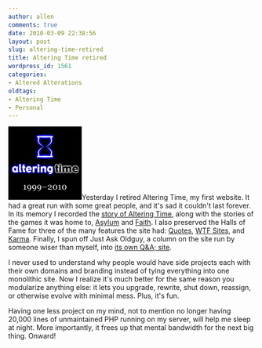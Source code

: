 ```yaml
---
author: allen
comments: true
date: 2010-03-09 22:38:56
layout: post
slug: altering-time-retired
title: Altering Time retired
wordpress_id: 1561
categories:
- Altered Alterations
oldtags:
- Altering Time
- Personal
---
```


![](/images/wp-uploads/2010/03/altering-time-dates1.jpg)Yesterday I retired Altering Time, my first website. It had a great run with some great people, and it's sad it couldn't last forever. In its memory I recorded the [story of Altering Time](http://www.antipode.ca/altering-time/), along with the stories of the games it was home to, [Asylum](http://www.antipode.ca/political-asylum/) and [Faith](http://www.antipode.ca/engineering-faith/). I also preserved the Halls of Fame for three of the many features the site had: [Quotes](http://www.antipode.ca/visitors-quotes/), [WTF Sites](http://www.antipode.ca/wtf-sites/), and [Karma](http://www.antipode.ca/altering-time-karma/). Finally, I spun off Just Ask Oldguy, a column on the site run by someone wiser than myself, into [its own Q&A; site](http://www.justaskoldguy.com/).

I never used to understand why people would have side projects each with their own domains and branding instead of tying everything into one monolithic site. Now I realize it's much better for the same reason you modularize anything else: it lets you upgrade, rewrite, shut down, reassign, or otherwise evolve with minimal mess. Plus, it's fun.

Having one less project on my mind, not to mention no longer having 20,000 lines of unmaintained PHP running on my server, will help me sleep at night. More importantly, it frees up that mental bandwidth for the next big thing. Onward!
